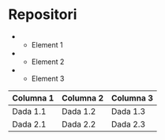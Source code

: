 # Repositori

* - Element 1
* - Element 2
* - Element 3

| Columna 1 | Columna 2 | Columna 3 |
|-----------|-----------|-----------|
| Dada 1.1  | Dada 1.2  | Dada 1.3  |
| Dada 2.1  | Dada 2.2  | Dada 2.3  |
